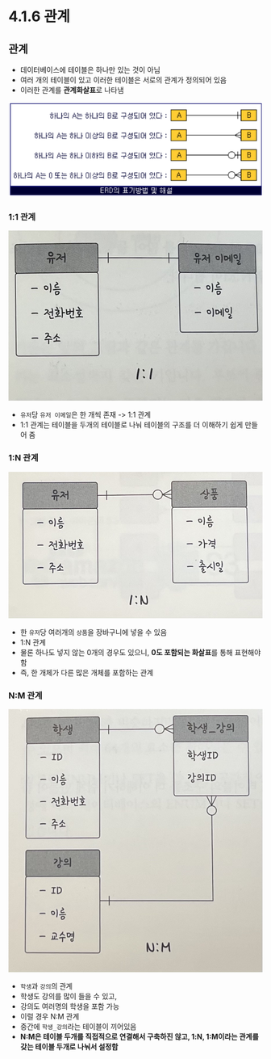 # 4.1.6 관계

## 관계
- 데이터베이스에 테이블은 하나만 있는 것이 아님
- 여러 개의 테이블이 있고 이러한 테이블은 서로의 관계가 정의되어 있음
- 이러한 관계를 **관계화살표**로 나타냄

![Alt text](../../img/relation_arrow.png)

### 1:1 관계

![Alt text](../../img/ERD_11.jpg)

- `유저`당 `유저 이메일`은 한 개씩 존재 -> 1:1 관계
- 1:1 관계는 테이블을 두개의 테이블로 나눠 테이블의 구조를 더 이해하기 쉽게 만들어 줌

### 1:N 관계

![Alt text](../../img/ERD_1N.jpg)

- 한 `유저`당 여러개의 `상품`을 장바구니에 넣을 수 있음
- 1:N 관계
- 물론 하나도 넣지 않는 0개의 경우도 있으니, **0도 포함되는 화살표**를 통해 표현해야함
- 즉, 한 개체가 다른 많은 개체를 포함하는 관계


### N:M 관계

![Alt text](../../img/ERD_NM.jpg)

- `학생`과 `강의`의 관계
- 학생도 강의를 많이 들을 수 있고,
- 강의도 여러명의 학생을 포함 가능
- 이럴 경우 N:M 관계
- 중간에 `학생_강의`라는 테이블이 끼어있음
- **N:M은 테이블 두개를 직접적으로 연결해서 구축하진 않고, 1:N, 1:M이라는 관계를 갖는 테이블 두개로 나눠서 설정함**




